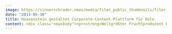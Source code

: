 ```yaml
---
image: https://sinnerschrader.news/media/filer_public_thumbnails/filer_public/b2/bb/b2bbf5be-e659-4077-b3f2-4ec15e3c95e8/varfoldersdjk8pxf42x64d8fxslz8jcc8fc0000gnttmpvgyrnh__480x288_q85_crop_subsampling-2_upscale.jpg
date: "2013-05-30"
title: Haasenstein gestaltet Corporate-Content-Plattform für Dole
content: <div class="newsbody"><p><strong>Weltgrößter Fruchtproduzent baut Markenwebsite Dole Earth aus</strong></p><p>Millionen Menschen vertrauen auf die Marke Dole. Sie sollen künftig noch mehr über Anbau und Herkunft der Produkte erfahren können. Das hat sich Dole - der weltweit größte Anbieter, Produzent und Vermarkter von Obst und Gemüse - zum Ziel gesetzt.</p><p>Dafür erweitert Dole den Einsatz so genannter "Farmcodes" auf seinen Früchten. Mit dieser fünfstelligen Zahl können sich Kunden unter <a href="http&#58;//dole-earth.com">dole-earth.com</a> über die Herkunft der jeweiligen Frucht informieren. Ab sofort finden sich diese Codes auf allen Ananas - seit 2012 sind sie bereits auf Dole-Bananen erfolgreich im Einsatz.</p><p>Das Verbraucherportal <a href="http&#58;//dole-earth.com">Dole Earth</a> setzt auf Transparenz sowie Nachhaltigkeit und wurde 2012 mit dem European Excellence Award als beste europäische Website ausgezeichnet. Den vorangegangenen Relaunch realisierte Haasenstein.</p><p>Nun verantwortete die Kreativagentur den Ausbau der viersprachigen Plattform. Großzügige, emotionale Optiken betonen den Premiumcharakter der Marke Dole. Durch Erklärvideos, Interviews, Bildergalerien und authentische Bewegtbild-Reportagen können Kunden in die Welt von Dole, seiner Früchte, der Plantagen und der Menschen dahinter eintauchen. Haasenstein konzipierte, gestaltete und entwickelte einen interaktiven Film, den der Zuschauer jederzeit pausieren kann, um einzelne Themen zu vertiefen, z.B. warum die Ernte der Ananas Handarbeit ist oder was der Bio-Anbau bedeutet.</p><p>Xavier Roussel, Kommunikations- und Marketing-Direktor bei Dole Europe&#58; „Die Verbraucher sind von der Erfahrung mit Dole Earth begeistert. Dole-Earth ist eine informative Markenerfahrung, die zur intensiven Auseinandersetzung mit der Aufzucht der Früchte einlädt. Die Transparenz in der Lieferkette wurde sehr gut aufgenommen.”</p><p><a href="http&#58;//dole-earth.com"> http&#58;//dole-earth.com</a></p><p><strong>Screenhots&#58;</strong><br/><a href="http&#58;//www.sinnerschrader.com/wp-content/uploads/2013/05/DOL_Ananas-Tour_0000_Startseite.jpg">Abbildung 1</a><br/><a href="http&#58;//www.sinnerschrader.com/wp-content/uploads/2013/05/DOL_Farmdetails_0002_Parallaxe1.jpg">Abbildung 2</a></p><p><strong>Über Haasenstein</strong><br/>Die Digitalisierung hat den Markt so stark verändert, dass die Unternehmen eine neue Form von Kommunikation benötigen. Die Kreativagentur Haasenstein ist die Antwort auf diese Herausforderung. Dort gilt&#58; “Digital first, analog next”. Haasenstein (gegründet 2011) ist das jüngste Kind der SinnerSchrader-Gruppe.</p></div>
---
```

